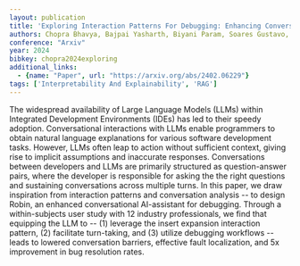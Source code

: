 ```yaml
---
layout: publication
title: 'Exploring Interaction Patterns For Debugging: Enhancing Conversational Capabilities Of Ai-assistants'
authors: Chopra Bhavya, Bajpai Yasharth, Biyani Param, Soares Gustavo, Radhakrishna Arjun, Parnin Chris, Gulwani Sumit
conference: "Arxiv"
year: 2024
bibkey: chopra2024exploring
additional_links:
  - {name: "Paper", url: "https://arxiv.org/abs/2402.06229"}
tags: ['Interpretability And Explainability', 'RAG']
---
```

The widespread availability of Large Language Models (LLMs) within Integrated
Development Environments (IDEs) has led to their speedy adoption.
Conversational interactions with LLMs enable programmers to obtain natural
language explanations for various software development tasks. However, LLMs
often leap to action without sufficient context, giving rise to implicit
assumptions and inaccurate responses. Conversations between developers and LLMs
are primarily structured as question-answer pairs, where the developer is
responsible for asking the the right questions and sustaining conversations
across multiple turns. In this paper, we draw inspiration from interaction
patterns and conversation analysis -- to design Robin, an enhanced
conversational AI-assistant for debugging. Through a within-subjects user study
with 12 industry professionals, we find that equipping the LLM to -- (1)
leverage the insert expansion interaction pattern, (2) facilitate turn-taking,
and (3) utilize debugging workflows -- leads to lowered conversation barriers,
effective fault localization, and 5x improvement in bug resolution rates.
